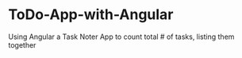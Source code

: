 # ToDo-App-with-Angular
 Using Angular a Task Noter App to count total # of tasks, listing them together
